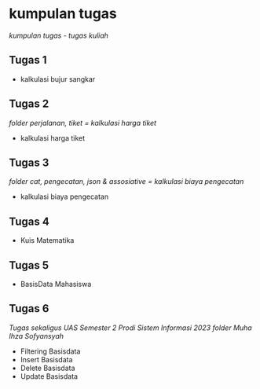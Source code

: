 # kumpulan tugas
*kumpulan tugas - tugas kuliah*

Tugas 1 
--
  - kalkulasi bujur sangkar

Tugas 2
--
*folder perjalanan, tiket = kalkulasi harga tiket*
 - kalkulasi harga tiket
   
Tugas 3
--
*folder cat, pengecatan, json & assosiative = kalkulasi biaya pengecatan*
- kalkulasi biaya pengecatan

Tugas 4
--
- Kuis Matematika

Tugas 5
--
  - BasisData Mahasiswa

Tugas 6
--
*Tugas sekaligus UAS Semester 2 Prodi Sistem Informasi 2023*
*folder Muha Ihza Sofyansyah*
- Filtering Basisdata
- Insert Basisdata
- Delete Basisdata
- Update Basisdata
